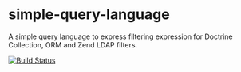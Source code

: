 simple-query-language
=====================

A simple query language to express filtering expression for Doctrine Collection, ORM and Zend LDAP filters.

[![Build Status](https://travis-ci.org/Adirelle/simple-query-language.svg?branch=master)](https://travis-ci.org/Adirelle/simple-query-language)

